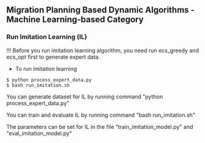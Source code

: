 ## Migration Planning Based Dynamic Algorithms - Machine Learning-based Category

### Run Imitation Learning (IL)
!!! Before you run imitation learning algorithm, you need run ecs_greedy and ecs_opt first to generate expert data.

- To run imitation learning
```
$ python process_expert_data.py
$ bash run_imitation.sh
```
You can generate dataset for IL by running command "python process_expert_data.py"

You can train and evaluate IL by running command "bash run_imitation.sh"

The parameters can be set for IL in the file "train_imitation_model.py" and "eval_imitation_model.py"
